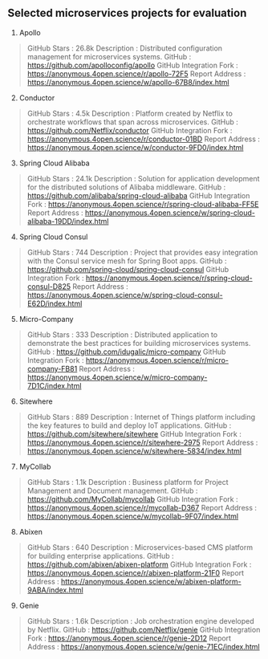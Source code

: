 ## Selected microservices projects for evaluation

1. Apollo
> GitHub Stars		  	: 26.8k
Description		    	: Distributed configuration management for microservices systems.
GitHub					: https://github.com/apolloconfig/apollo
GitHub Integration Fork	: https://anonymous.4open.science/r/apollo-72F5
Report Address			: https://anonymous.4open.science/w/apollo-67B8/index.html

2. Conductor
> GitHub Stars		  	: 4.5k
Description		  		: Platform created by Netflix to orchestrate workflows that span across microservices.
GitHub					: https://github.com/Netflix/conductor
GitHub Integration Fork	: https://anonymous.4open.science/r/conductor-01BD
Report Address			: https://anonymous.4open.science/w/conductor-9FD0/index.html

3.  Spring Cloud Alibaba
> GitHub Stars		  	: 24.1k
Description		  		: Solution for application development for the distributed solutions of Alibaba middleware.
GitHub					: https://github.com/alibaba/spring-cloud-alibaba
GitHub Integration Fork	: https://anonymous.4open.science/r/spring-cloud-alibaba-FF5E
Report Address			: https://anonymous.4open.science/w/spring-cloud-alibaba-19DD/index.html

4. Spring Cloud Consul
> GitHub Stars		  	: 744
Description		  		: Project that provides easy integration with the Consul service mesh for Spring Boot apps.
GitHub					: https://github.com/spring-cloud/spring-cloud-consul
GitHub Integration Fork	: https://anonymous.4open.science/r/spring-cloud-consul-D825
Report Address			: https://anonymous.4open.science/w/spring-cloud-consul-E62D/index.html

5. Micro-Company
> GitHub Stars		    : 333
Description		    	: Distributed application to demonstrate the best practices for building microservices systems.
GitHub					: https://github.com/idugalic/micro-company
GitHub Integration Fork	: https://anonymous.4open.science/r/micro-company-FB81
Report Address			: https://anonymous.4open.science/w/micro-company-7D1C/index.html

6. Sitewhere
> GitHub Stars		  	: 889
Description		  		: Internet of Things platform including the key features to build and deploy IoT applications.
GitHub					: https://github.com/sitewhere/sitewhere
GitHub Integration Fork	: https://anonymous.4open.science/r/sitewhere-2975
Report Address			: https://anonymous.4open.science/w/sitewhere-5834/index.html

7. MyCollab
> GitHub Stars		  	: 1.1k
Description		  		: Business platform for Project Management and Document management.
GitHub					: https://github.com/MyCollab/mycollab
GitHub Integration Fork : https://anonymous.4open.science/r/mycollab-D367
Report Address			: https://anonymous.4open.science/w/mycollab-9F07/index.html

8. Abixen
> GitHub Stars		  	: 640
Description		  		: Microservices-based CMS platform for building enterprise applications.
GitHub					: https://github.com/abixen/abixen-platform
GitHub Integration Fork	: https://anonymous.4open.science/r/abixen-platform-21F0
Report Address			: https://anonymous.4open.science/w/abixen-platform-9ABA/index.html

9. Genie
> GitHub Stars			: 1.6k
Description		    	: Job orchestration engine developed by Netflix.
GitHub					: https://github.com/Netflix/genie
GitHub Integration Fork	: https://anonymous.4open.science/r/genie-2D12
Report Address			: https://anonymous.4open.science/w/genie-71EC/index.html
